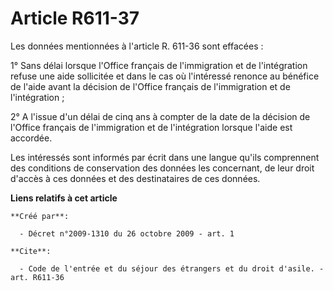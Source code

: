 # Article R611-37

Les données mentionnées à l'article R. 611-36 sont effacées : 

1° Sans délai lorsque l'Office français de l'immigration et de l'intégration refuse une aide sollicitée et dans le cas où
l'intéressé renonce au bénéfice de l'aide avant la décision de l'Office français de l'immigration et de l'intégration ; 

2° A l'issue d'un délai de cinq ans à compter de la date de la décision de l'Office français de l'immigration et de
l'intégration lorsque l'aide est accordée. 

Les intéressés sont informés par écrit dans une langue qu'ils comprennent des conditions de conservation des données les
concernant, de leur droit d'accès à ces données et des destinataires de ces données.

**Liens relatifs à cet article**

	**Créé par**:

	  - Décret n°2009-1310 du 26 octobre 2009 - art. 1

	**Cite**:

	  - Code de l'entrée et du séjour des étrangers et du droit d'asile. - art. R611-36
